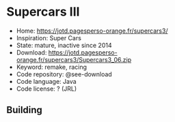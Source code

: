 # Supercars III

- Home: https://jotd.pagesperso-orange.fr/supercars3/
- Inspiration: Super Cars
- State: mature, inactive since 2014
- Download: https://jotd.pagesperso-orange.fr/supercars3/Supercars3_06.zip
- Keyword: remake, racing
- Code repository: @see-download
- Code language: Java
- Code license: ? (JRL)

## Building
